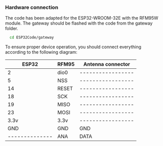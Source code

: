 ### Hardware connection

The code has been adapted for the ESP32-WROOM-32E with the RFM95W module. The gateway should be flashed with the code from the gateway folder. 

```bash
  cd ESP32Code/gateway
```
To ensure proper device operation, you should connect everything according to the following diagram: 

|    ESP32     |  RFM95  |Antenna connector|
|--------------|---------|-----------------|
|      2       |  dio0   |-----------------|
|      5       |  NSS    |-----------------|
|     14       |  RESET  |-----------------|
|     18       |  SCK    |-----------------|
|     19       |  MISO   |-----------------|
|     23       |  MOSI   |-----------------|
|    3.3v      |  3.3v   |-----------------|
|     GND      |   GND   |       GND       |
|--------------|   ANA   |      DATA       |


